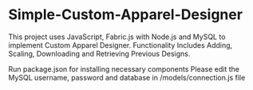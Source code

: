 # Simple-Custom-Apparel-Designer
This project uses JavaScript, Fabric.js with Node.js and MySQL to implement Custom Apparel Designer. Functionality Includes Adding, Scaling, Downloading and Retrieving Previous Designs.

Run package.json for installing necessary components
Please edit the MySQL username, password and database in /models/connection.js file

